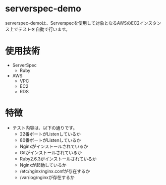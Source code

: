 # serverspec-demo
serverspec-demoは、Serverspecを使用して対象となるAWSのEC2インスタンス上でテストを自動で行います。  
# 使用技術
- ServerSpec
  - Ruby
- AWS
  - VPC
  - EC2
  - RDS
# 特徴
- テスト内容は、以下の通りです。
  - 22番ポートがListenしているか
  - 80番ポートがListenしているか
  - Nginxがインストールされているか
  - Gitがインストールされているか
  - Ruby2.6.3がインストールされているか
  - Nginxが起動しているか
  - /etc/nginx/nginx.confが存在するか
  - /var/log/nginxが存在するか
